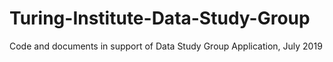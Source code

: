 # Turing-Institute-Data-Study-Group
Code and documents in support of Data Study Group Application, July 2019
